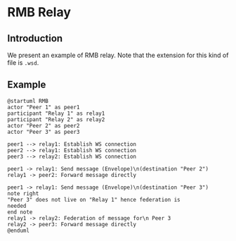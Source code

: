 <h1> RMB Relay </h1>

## Introduction

We present an example of RMB relay. Note that the extension for this kind of file is `.wsd`.

## Example


```
@startuml RMB
actor "Peer 1" as peer1
participant "Relay 1" as relay1
participant "Relay 2" as relay2
actor "Peer 2" as peer2
actor "Peer 3" as peer3

peer1 --> relay1: Establish WS connection
peer2 --> relay1: Establish WS connection
peer3 --> relay2: Establish WS connection

peer1 -> relay1: Send message (Envelope)\n(destination "Peer 2")
relay1 -> peer2: Forward message directly

peer1 -> relay1: Send message (Envelope)\n(destination "Peer 3")
note right
"Peer 3" does not live on "Relay 1" hence federation is
needed
end note
relay1 -> relay2: Federation of message for\n Peer 3
relay2 -> peer3: Forward message directly
@enduml
```